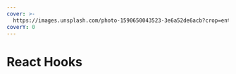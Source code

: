 ```yaml
---
cover: >-
  https://images.unsplash.com/photo-1590650043523-3e6a52de6acb?crop=entropy&cs=srgb&fm=jpg&ixid=MnwxOTcwMjR8MHwxfHNlYXJjaHw2fHxob29rfGVufDB8fHx8MTYzNTkwODM3MQ&ixlib=rb-1.2.1&q=85
coverY: 0
---
```


# React Hooks

